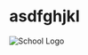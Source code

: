 # asdfghjkl

![School Logo](https://github.com/user-attachments/assets/be5ab79f-ad4b-4ab7-ad8f-3553c8dac341)
